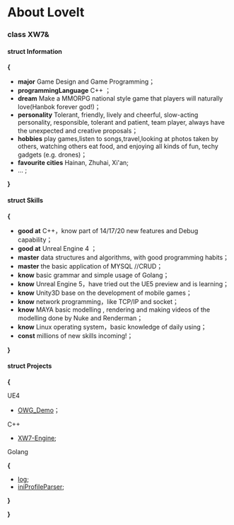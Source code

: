 # About LoveIt


### class XW7&

 #### struct Information

  **{**   
  * **major** Game Design and Game Programming；
  * **programmingLanguage** C++ ；
  * **dream** Make a MMORPG national style game that players will naturally love(Hanbok forever god!)；
  * **personality** Tolerant, friendly, lively and cheerful, slow-acting personality, responsible, tolerant and patient, team player, always have the unexpected and creative proposals；
  * **hobbies** play games,listen to songs,travel,looking at photos taken by others, watching others eat food, and enjoying all kinds of fun, techy gadgets (e.g. drones)；
  * **favourite cities** Hainan, Zhuhai, Xi'an;
  * ... ;   

  **}**

 #### struct Skills

  **{**
  * **good at** C++，know part of 14/17/20 new features and Debug capability；
  * **good at** Unreal Engine 4 ；
  * **master** data structures and algorithms, with good programming habits；
  * **master** the basic application of MYSQL //CRUD；
  * **know** basic grammar and simple usage of Golang；
  * **know** Unreal Engine 5，have tried out the UE5 preview and is learning；
  * **know** Unity3D base on the development of mobile games；
  * **know** network programming，like TCP/IP and socket；
  * **know** MAYA basic modelling , rendering and making videos of the modelling done by Nuke and Renderman；
  * **know** Linux operating system，basic knowledge of daily using；
  * **const** millions of new skills incoming!；

  **}**

 #### struct Projects

 **{**

  UE4
  * [OWG_Demo](https://github.com/AngusXW7/OWG_Demo)；

   C++
   * [XW7-Engine](https://github.com/AngusXW7/xw7-Engine);

   Golang

   **{**
   * [log](https://github.com/AngusXW7/rizhi_demo);
   * [iniProfileParser](https://github.com/AngusXW7/ini_demo);

   **}**

 **}**
